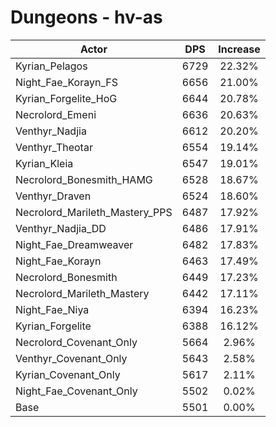 # Dungeons - hv-as
| Actor | DPS | Increase |
|---|:---:|:---:|
|Kyrian_Pelagos|6729|22.32%|
|Night_Fae_Korayn_FS|6656|21.00%|
|Kyrian_Forgelite_HoG|6644|20.78%|
|Necrolord_Emeni|6636|20.63%|
|Venthyr_Nadjia|6612|20.20%|
|Venthyr_Theotar|6554|19.14%|
|Kyrian_Kleia|6547|19.01%|
|Necrolord_Bonesmith_HAMG|6528|18.67%|
|Venthyr_Draven|6524|18.60%|
|Necrolord_Marileth_Mastery_PPS|6487|17.92%|
|Venthyr_Nadjia_DD|6486|17.91%|
|Night_Fae_Dreamweaver|6482|17.83%|
|Night_Fae_Korayn|6463|17.49%|
|Necrolord_Bonesmith|6449|17.23%|
|Necrolord_Marileth_Mastery|6442|17.11%|
|Night_Fae_Niya|6394|16.23%|
|Kyrian_Forgelite|6388|16.12%|
|Necrolord_Covenant_Only|5664|2.96%|
|Venthyr_Covenant_Only|5643|2.58%|
|Kyrian_Covenant_Only|5617|2.11%|
|Night_Fae_Covenant_Only|5502|0.02%|
|Base|5501|0.00%|
